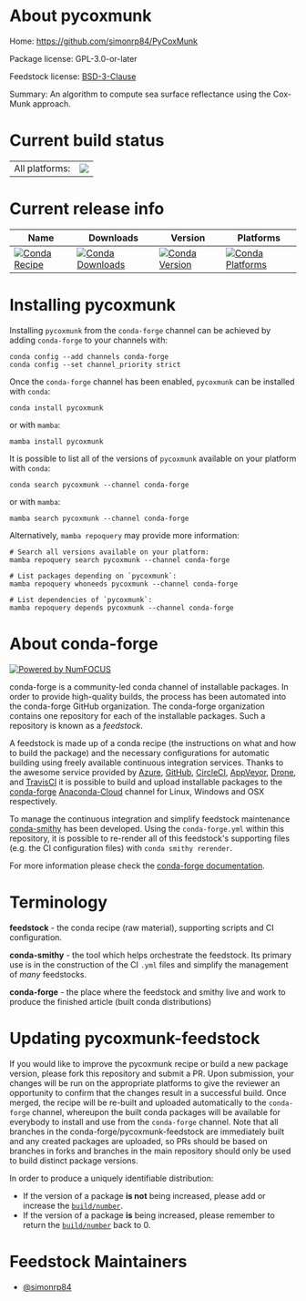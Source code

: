 About pycoxmunk
===============

Home: https://github.com/simonrp84/PyCoxMunk

Package license: GPL-3.0-or-later

Feedstock license: [BSD-3-Clause](https://github.com/conda-forge/pycoxmunk-feedstock/blob/main/LICENSE.txt)

Summary: An algorithm to compute sea surface reflectance using the Cox-Munk approach.

Current build status
====================


<table><tr><td>All platforms:</td>
    <td>
      <a href="https://dev.azure.com/conda-forge/feedstock-builds/_build/latest?definitionId=17926&branchName=main">
        <img src="https://dev.azure.com/conda-forge/feedstock-builds/_apis/build/status/pycoxmunk-feedstock?branchName=main">
      </a>
    </td>
  </tr>
</table>

Current release info
====================

| Name | Downloads | Version | Platforms |
| --- | --- | --- | --- |
| [![Conda Recipe](https://img.shields.io/badge/recipe-pycoxmunk-green.svg)](https://anaconda.org/conda-forge/pycoxmunk) | [![Conda Downloads](https://img.shields.io/conda/dn/conda-forge/pycoxmunk.svg)](https://anaconda.org/conda-forge/pycoxmunk) | [![Conda Version](https://img.shields.io/conda/vn/conda-forge/pycoxmunk.svg)](https://anaconda.org/conda-forge/pycoxmunk) | [![Conda Platforms](https://img.shields.io/conda/pn/conda-forge/pycoxmunk.svg)](https://anaconda.org/conda-forge/pycoxmunk) |

Installing pycoxmunk
====================

Installing `pycoxmunk` from the `conda-forge` channel can be achieved by adding `conda-forge` to your channels with:

```
conda config --add channels conda-forge
conda config --set channel_priority strict
```

Once the `conda-forge` channel has been enabled, `pycoxmunk` can be installed with `conda`:

```
conda install pycoxmunk
```

or with `mamba`:

```
mamba install pycoxmunk
```

It is possible to list all of the versions of `pycoxmunk` available on your platform with `conda`:

```
conda search pycoxmunk --channel conda-forge
```

or with `mamba`:

```
mamba search pycoxmunk --channel conda-forge
```

Alternatively, `mamba repoquery` may provide more information:

```
# Search all versions available on your platform:
mamba repoquery search pycoxmunk --channel conda-forge

# List packages depending on `pycoxmunk`:
mamba repoquery whoneeds pycoxmunk --channel conda-forge

# List dependencies of `pycoxmunk`:
mamba repoquery depends pycoxmunk --channel conda-forge
```


About conda-forge
=================

[![Powered by
NumFOCUS](https://img.shields.io/badge/powered%20by-NumFOCUS-orange.svg?style=flat&colorA=E1523D&colorB=007D8A)](https://numfocus.org)

conda-forge is a community-led conda channel of installable packages.
In order to provide high-quality builds, the process has been automated into the
conda-forge GitHub organization. The conda-forge organization contains one repository
for each of the installable packages. Such a repository is known as a *feedstock*.

A feedstock is made up of a conda recipe (the instructions on what and how to build
the package) and the necessary configurations for automatic building using freely
available continuous integration services. Thanks to the awesome service provided by
[Azure](https://azure.microsoft.com/en-us/services/devops/), [GitHub](https://github.com/),
[CircleCI](https://circleci.com/), [AppVeyor](https://www.appveyor.com/),
[Drone](https://cloud.drone.io/welcome), and [TravisCI](https://travis-ci.com/)
it is possible to build and upload installable packages to the
[conda-forge](https://anaconda.org/conda-forge) [Anaconda-Cloud](https://anaconda.org/)
channel for Linux, Windows and OSX respectively.

To manage the continuous integration and simplify feedstock maintenance
[conda-smithy](https://github.com/conda-forge/conda-smithy) has been developed.
Using the ``conda-forge.yml`` within this repository, it is possible to re-render all of
this feedstock's supporting files (e.g. the CI configuration files) with ``conda smithy rerender``.

For more information please check the [conda-forge documentation](https://conda-forge.org/docs/).

Terminology
===========

**feedstock** - the conda recipe (raw material), supporting scripts and CI configuration.

**conda-smithy** - the tool which helps orchestrate the feedstock.
                   Its primary use is in the construction of the CI ``.yml`` files
                   and simplify the management of *many* feedstocks.

**conda-forge** - the place where the feedstock and smithy live and work to
                  produce the finished article (built conda distributions)


Updating pycoxmunk-feedstock
============================

If you would like to improve the pycoxmunk recipe or build a new
package version, please fork this repository and submit a PR. Upon submission,
your changes will be run on the appropriate platforms to give the reviewer an
opportunity to confirm that the changes result in a successful build. Once
merged, the recipe will be re-built and uploaded automatically to the
`conda-forge` channel, whereupon the built conda packages will be available for
everybody to install and use from the `conda-forge` channel.
Note that all branches in the conda-forge/pycoxmunk-feedstock are
immediately built and any created packages are uploaded, so PRs should be based
on branches in forks and branches in the main repository should only be used to
build distinct package versions.

In order to produce a uniquely identifiable distribution:
 * If the version of a package **is not** being increased, please add or increase
   the [``build/number``](https://docs.conda.io/projects/conda-build/en/latest/resources/define-metadata.html#build-number-and-string).
 * If the version of a package **is** being increased, please remember to return
   the [``build/number``](https://docs.conda.io/projects/conda-build/en/latest/resources/define-metadata.html#build-number-and-string)
   back to 0.

Feedstock Maintainers
=====================

* [@simonrp84](https://github.com/simonrp84/)

